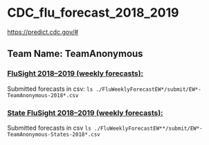 # CDC_flu_forecast_2018_2019
https://predict.cdc.gov/#

## Team Name: TeamAnonymous
### [FluSight 2018–2019 (weekly forecasts):](https://predict.cdc.gov/post/5ba1504e5619f003acb7e18f)
Submitted forecasts in csv: `ls ./FluWeeklyForecastEW*/submit/EW*-TeamAnonymous-2018*.csv` 

### [State FluSight 2018–2019 (weekly forecasts):](https://predict.cdc.gov/post/5ba5389fa983f303b832726b)
Submitted forecasts in csv `ls ./FluWeeklyForecastEW**/submit/EW*-TeamAnonymous-States-2018*.csv`

